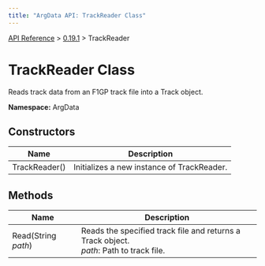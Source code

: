 ```yaml
---
title: "ArgData API: TrackReader Class"
---
```


[API Reference](/argdata/api) &gt; [0.19.1](/argdata/api/0.19.1) &gt; TrackReader

# TrackReader Class

Reads track data from an F1GP track file into a Track object.

**Namespace:** ArgData

## Constructors

<table class="table table-bordered table-striped ">
<thead>
  <tr>
    <th>Name</th>
    <th>Description</th>
  </tr>
</thead>
<tbody>
  <tr>
    <td>TrackReader()</td>
    <td>Initializes a new instance of TrackReader.</td>
  </tr>
</tbody>
</table>


## Methods

<table class="table table-bordered table-striped ">
<thead>
  <tr>
    <th>Name</th>
    <th>Description</th>
  </tr>
</thead>
<tbody>
  <tr>
    <td>Read(String <em>path</em>)</td>
    <td>Reads the specified track file and returns a Track object.<br /><em>path</em>: Path to track file.<br /></td>
  </tr>
</tbody>
</table>



